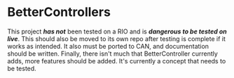 # BetterControllers

This project ***has not*** been tested on a RIO and is ***dangerous to be tested on live***. This should also be moved to its own repo after testing is complete if it works as intended. It also must be ported to CAN, and documentation should be written. Finally, there isn't much that BetterController currently adds, more features should be added. It's currently a concept that needs to be tested.
